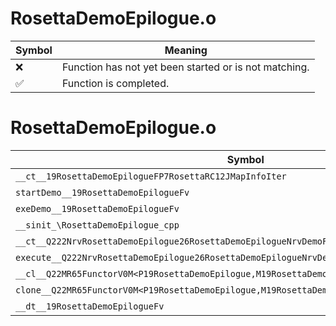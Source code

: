# RosettaDemoEpilogue.o
| Symbol | Meaning 
| ------------- | ------------- 
| :x: | Function has not yet been started or is not matching. 
| :white_check_mark: | Function is completed. 


# RosettaDemoEpilogue.o
| Symbol | Decompiled? |
| ------------- | ------------- |
| `__ct__19RosettaDemoEpilogueFP7RosettaRC12JMapInfoIter` | :x: |
| `startDemo__19RosettaDemoEpilogueFv` | :x: |
| `exeDemo__19RosettaDemoEpilogueFv` | :x: |
| `__sinit_\RosettaDemoEpilogue_cpp` | :x: |
| `__ct__Q222NrvRosettaDemoEpilogue26RosettaDemoEpilogueNrvDemoFv` | :x: |
| `execute__Q222NrvRosettaDemoEpilogue26RosettaDemoEpilogueNrvDemoCFP5Spine` | :x: |
| `__cl__Q22MR65FunctorV0M<P19RosettaDemoEpilogue,M19RosettaDemoEpilogueFPCvPv_v>CFv` | :x: |
| `clone__Q22MR65FunctorV0M<P19RosettaDemoEpilogue,M19RosettaDemoEpilogueFPCvPv_v>CFP7JKRHeap` | :x: |
| `__dt__19RosettaDemoEpilogueFv` | :x: |
